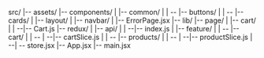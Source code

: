 src/
|-- assets/
|-- components/
| |-- common/
| | -- |-- buttons/
| | -- |-- cards/
| |-- layout/
| |-- navbar/
| |-- ErrorPage.jsx
|-- lib/
|-- page/
| |-- cart/
| | --|-- Cart.js
|-- redux/
| |-- api/
| | --|-- index.js
| |-- feature/
| | -- |-- cart/
| | -- | --|-- cartSlice.js
| | -- |-- products/
| | -- | --|-- productSlice.js
| --| -- store.jsx
|-- App.jsx
|-- main.jsx
